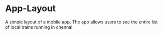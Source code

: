 # App-Layout
A simple layout of a mobile app. The app allows users to see the entire list of local trains running in chennai.
